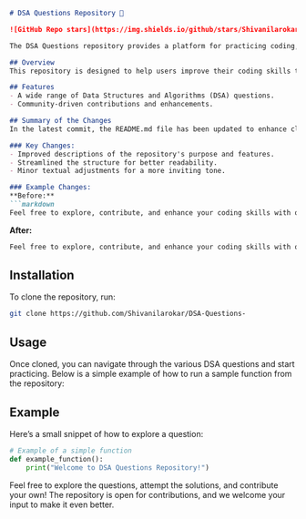 ```markdown
# DSA Questions Repository 🚀

![GitHub Repo stars](https://img.shields.io/github/stars/Shivanilarokar/DSA-Questions-) ![GitHub last commit](https://img.shields.io/github/last-commit/Shivanilarokar/DSA-Questions-) ![Issues](https://img.shields.io/github/issues/Shivanilarokar/DSA-Questions-)

The DSA Questions repository provides a platform for practicing coding, enhancing problem-solving skills, and preparing for technical interviews. This repository is a collaborative space where developers can contribute their own questions and solutions.

## Overview
This repository is designed to help users improve their coding skills through a collection of Data Structures and Algorithms (DSA) questions. Whether you're preparing for interviews or just want to enhance your knowledge, this repository is the perfect place to start!

## Features
- A wide range of Data Structures and Algorithms (DSA) questions.
- Community-driven contributions and enhancements.

## Summary of the Changes
In the latest commit, the README.md file has been updated to enhance clarity and engagement with the community. Key changes include:

### Key Changes:
- Improved descriptions of the repository's purpose and features.
- Streamlined the structure for better readability.
- Minor textual adjustments for a more inviting tone.

### Example Changes:
**Before:**
```markdown
Feel free to explore, contribute, and enhance your coding skills with our collection of DSA questions!
```

**After:**
```markdown
Feel free to explore, contribute, and enhance your coding skills with our collection of DSA questions! Happy coding! 🎉
```

## Installation
To clone the repository, run:
```bash
git clone https://github.com/Shivanilarokar/DSA-Questions-
```

## Usage
Once cloned, you can navigate through the various DSA questions and start practicing. Below is a simple example of how to run a sample function from the repository:

## Example
Here’s a small snippet of how to explore a question:
```python
# Example of a simple function
def example_function():
    print("Welcome to DSA Questions Repository!")
```

Feel free to explore the questions, attempt the solutions, and contribute your own! The repository is open for contributions, and we welcome your input to make it even better.
```
